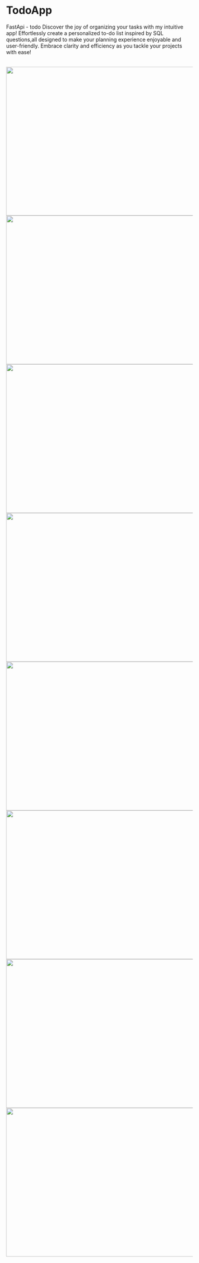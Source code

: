 # TodoApp
FastApi - todo
Discover the joy of organizing your tasks with my intuitive app! Effortlessly create a personalized to-do list inspired by SQL questions,all designed to make your planning experience enjoyable and user-friendly. Embrace clarity and efficiency as you tackle your projects with ease!


<br>
<img align="left" width="700" height="400" src="https://github.com/Matekotw/scr/blob/main/todo%20lista.png">
<img align="left" width="700" height="400" src="https://github.com/Matekotw/scr/blob/main/todo%20kreator.png">
<img align="left" width="700" height="400" src="https://github.com/Matekotw/scr/blob/main/funkcja%20edytowania.png">
<img align="left" width="700" height="400" src="https://github.com/Matekotw/scr/blob/main/formularz%20.png">
<img align="left" width="700" height="400" src="https://github.com/Matekotw/scr/blob/main/panel%20logowania.png"> 
<br>


<br>
<img align="left" width="700" height="400" src="https://github.com/Matekotw/scr/blob/main/swager%20doc.png">
<img align="left" width="700" height="400" src="https://github.com/Matekotw/scr/blob/main/swager%20doc2.png">
<img align="left" width="700" height="400" src="https://github.com/Matekotw/scr/blob/main/swager%20doc3.png">
<br>
